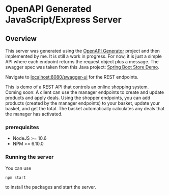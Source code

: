 
# OpenAPI Generated JavaScript/Express Server

## Overview
This server was generated using the [OpenAPI Generator](https://openapi-generator.tech) project and then implemented by me.  It is still a work in progress.  For now, it is just a simple API where each endpoint returns the request object plus a message.  The swagger spec was taken from this Java project: [Spring Boot Store Demo](https://github.com/jump-kick/springboot-store-demo).  

Navigate to [localhost:8080/swagger-ui](http://localhost:8080/swagger-ui) for the REST endpoints.

This is demo of a REST API that controls an online shopping system. Coming soon: A client can use the manager endpoints to create and update products and apply deals. Using the shopper endpoints, you can add products (created by the manager endpoints) to your basket, update your basket, and get the total. The basket automatically calculates any deals that the manager has activated.

### prerequisites
- NodeJS >= 10.6
- NPM >= 6.10.0

### Running the server
You can use
```
npm start
```
to install the packages and start the server.
